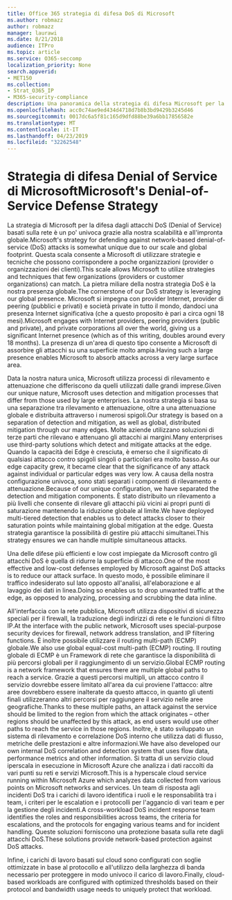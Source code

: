 ```yaml
---
title: Office 365 strategia di difesa DoS di Microsoft
ms.author: robmazz
author: robmazz
manager: laurawi
ms.date: 8/21/2018
audience: ITPro
ms.topic: article
ms.service: O365-seccomp
localization_priority: None
search.appverid:
- MET150
ms.collection:
- Strat_O365_IP
- M365-security-compliance
description: Una panoramica della strategia di difesa Microsoft per la gestione degli attacchi DoS (Denial of Service).
ms.openlocfilehash: acc0c74ae9ed434d4718d7b8b3bd9429b3245d46
ms.sourcegitcommit: 0017dc6a5f81c165d9dfd88be39a6bb17856582e
ms.translationtype: MT
ms.contentlocale: it-IT
ms.lasthandoff: 04/23/2019
ms.locfileid: "32262548"
---
```

# <a name="microsofts-denial-of-service-defense-strategy"></a><span data-ttu-id="69a56-103">Strategia di difesa Denial of Service di Microsoft</span><span class="sxs-lookup"><span data-stu-id="69a56-103">Microsoft's Denial-of-Service Defense Strategy</span></span>

<span data-ttu-id="69a56-104">La strategia di Microsoft per la difesa dagli attacchi DoS (Denial of Service) basati sulla rete è un po' univoca grazie alla nostra scalabilità e all'impronta globale.</span><span class="sxs-lookup"><span data-stu-id="69a56-104">Microsoft's strategy for defending against network-based denial-of-service (DoS) attacks is somewhat unique due to our scale and global footprint.</span></span> <span data-ttu-id="69a56-105">Questa scala consente a Microsoft di utilizzare strategie e tecniche che possono corrispondere a poche organizzazioni (provider o organizzazioni dei clienti).</span><span class="sxs-lookup"><span data-stu-id="69a56-105">This scale allows Microsoft to utilize strategies and techniques that few organizations (providers or customer organizations) can match.</span></span> <span data-ttu-id="69a56-106">La pietra miliare della nostra strategia DoS è la nostra presenza globale.</span><span class="sxs-lookup"><span data-stu-id="69a56-106">The cornerstone of our DoS strategy is leveraging our global presence.</span></span> <span data-ttu-id="69a56-107">Microsoft si impegna con provider Internet, provider di peering (pubblici e privati) e società private in tutto il mondo, dandoci una presenza Internet significativa (che a questo proposito è pari a circa ogni 18 mesi).</span><span class="sxs-lookup"><span data-stu-id="69a56-107">Microsoft engages with Internet providers, peering providers (public and private), and private corporations all over the world, giving us a significant Internet presence (which as of this writing, doubles around every 18 months).</span></span> <span data-ttu-id="69a56-108">La presenza di un'area di questo tipo consente a Microsoft di assorbire gli attacchi su una superficie molto ampia.</span><span class="sxs-lookup"><span data-stu-id="69a56-108">Having such a large presence enables Microsoft to absorb attacks across a very large surface area.</span></span>

<span data-ttu-id="69a56-109">Data la nostra natura unica, Microsoft utilizza processi di rilevamento e attenuazione che differiscono da quelli utilizzati dalle grandi imprese.</span><span class="sxs-lookup"><span data-stu-id="69a56-109">Given our unique nature, Microsoft uses detection and mitigation processes that differ from those used by large enterprises.</span></span> <span data-ttu-id="69a56-110">La nostra strategia si basa su una separazione tra rilevamento e attenuazione, oltre a una attenuazione globale e distribuita attraverso i numerosi spigoli.</span><span class="sxs-lookup"><span data-stu-id="69a56-110">Our strategy is based on a separation of detection and mitigation, as well as global, distributed mitigation through our many edges.</span></span> <span data-ttu-id="69a56-111">Molte aziende utilizzano soluzioni di terze parti che rilevano e attenuano gli attacchi ai margini.</span><span class="sxs-lookup"><span data-stu-id="69a56-111">Many enterprises use third-party solutions which detect and mitigate attacks at the edge.</span></span> <span data-ttu-id="69a56-112">Quando la capacità dei Edge è cresciuta, è emerso che il significato di qualsiasi attacco contro spigoli singoli o particolari era molto basso.</span><span class="sxs-lookup"><span data-stu-id="69a56-112">As our edge capacity grew, it became clear that the significance of any attack against individual or particular edges was very low.</span></span> <span data-ttu-id="69a56-113">A causa della nostra configurazione univoca, sono stati separati i componenti di rilevamento e attenuazione.</span><span class="sxs-lookup"><span data-stu-id="69a56-113">Because of our unique configuration, we have separated the detection and mitigation components.</span></span> <span data-ttu-id="69a56-114">È stato distribuito un rilevamento a più livelli che consente di rilevare gli attacchi più vicini ai propri punti di saturazione mantenendo la riduzione globale al limite.</span><span class="sxs-lookup"><span data-stu-id="69a56-114">We have deployed multi-tiered detection that enables us to detect attacks closer to their saturation points while maintaining global mitigation at the edge.</span></span> <span data-ttu-id="69a56-115">Questa strategia garantisce la possibilità di gestire più attacchi simultanei.</span><span class="sxs-lookup"><span data-stu-id="69a56-115">This strategy ensures we can handle multiple simultaneous attacks.</span></span>

<span data-ttu-id="69a56-116">Una delle difese più efficienti e low cost impiegate da Microsoft contro gli attacchi DoS è quella di ridurre la superficie di attacco.</span><span class="sxs-lookup"><span data-stu-id="69a56-116">One of the most effective and low-cost defenses employed by Microsoft against DoS attacks is to reduce our attack surface.</span></span> <span data-ttu-id="69a56-117">In questo modo, è possibile eliminare il traffico indesiderato sul lato opposto all'analisi, all'elaborazione e al lavaggio dei dati in linea.</span><span class="sxs-lookup"><span data-stu-id="69a56-117">Doing so enables us to drop unwanted traffic at the edge, as opposed to analyzing, processing and scrubbing the data inline.</span></span>

<span data-ttu-id="69a56-118">All'interfaccia con la rete pubblica, Microsoft utilizza dispositivi di sicurezza speciali per il firewall, la traduzione degli indirizzi di rete e le funzioni di filtro IP.</span><span class="sxs-lookup"><span data-stu-id="69a56-118">At the interface with the public network, Microsoft uses special-purpose security devices for firewall, network address translation, and IP filtering functions.</span></span> <span data-ttu-id="69a56-119">È inoltre possibile utilizzare il routing multi-path (ECMP) globale.</span><span class="sxs-lookup"><span data-stu-id="69a56-119">We also use global equal-cost multi-path (ECMP) routing.</span></span> <span data-ttu-id="69a56-120">Il routing globale di ECMP è un Framework di rete che garantisce la disponibilità di più percorsi globali per il raggiungimento di un servizio.</span><span class="sxs-lookup"><span data-stu-id="69a56-120">Global ECMP routing is a network framework that ensures there are multiple global paths to reach a service.</span></span> <span data-ttu-id="69a56-121">Grazie a questi percorsi multipli, un attacco contro il servizio dovrebbe essere limitato all'area da cui proviene l'attacco: altre aree dovrebbero essere inalterate da questo attacco, in quanto gli utenti finali utilizzeranno altri percorsi per raggiungere il servizio nelle aree geografiche.</span><span class="sxs-lookup"><span data-stu-id="69a56-121">Thanks to these multiple paths, an attack against the service should be limited to the region from which the attack originates – other regions should be unaffected by this attack, as end users would use other paths to reach the service in those regions.</span></span> <span data-ttu-id="69a56-122">Inoltre, è stato sviluppato un sistema di rilevamento e correlazione DoS interno che utilizza dati di flusso, metriche delle prestazioni e altre informazioni.</span><span class="sxs-lookup"><span data-stu-id="69a56-122">We have also developed our own internal DoS correlation and detection system that uses flow data, performance metrics and other information.</span></span> <span data-ttu-id="69a56-123">Si tratta di un servizio cloud iperscala in esecuzione in Microsoft Azure che analizza i dati raccolti da vari punti su reti e servizi Microsoft.</span><span class="sxs-lookup"><span data-stu-id="69a56-123">This is a hyperscale cloud service running within Microsoft Azure which analyzes data collected from various points on Microsoft networks and services.</span></span> <span data-ttu-id="69a56-124">Un team di risposta agli incidenti DoS tra i carichi di lavoro identifica i ruoli e le responsabilità tra i team, i criteri per le escalation e i protocolli per l'aggancio di vari team e per la gestione degli incidenti.</span><span class="sxs-lookup"><span data-stu-id="69a56-124">A cross-workload DoS incident response team identifies the roles and responsibilities across teams, the criteria for escalations, and the protocols for engaging various teams and for incident handling.</span></span> <span data-ttu-id="69a56-125">Queste soluzioni forniscono una protezione basata sulla rete dagli attacchi DoS.</span><span class="sxs-lookup"><span data-stu-id="69a56-125">These solutions provide network-based protection against DoS attacks.</span></span>

<span data-ttu-id="69a56-126">Infine, i carichi di lavoro basati sul cloud sono configurati con soglie ottimizzate in base al protocollo e all'utilizzo della larghezza di banda necessario per proteggere in modo univoco il carico di lavoro.</span><span class="sxs-lookup"><span data-stu-id="69a56-126">Finally, cloud-based workloads are configured with optimized thresholds based on their protocol and bandwidth usage needs to uniquely protect that workload.</span></span>

